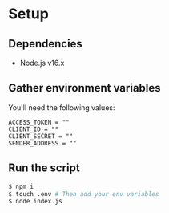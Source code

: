 # Setup

## Dependencies

- Node.js v16.x

## Gather environment variables

You'll need the following values:

```text
ACCESS_TOKEN = ""
CLIENT_ID = ""
CLIENT_SECRET = ""
SENDER_ADDRESS = ""
```

## Run the script

```bash
$ npm i
$ touch .env # Then add your env variables
$ node index.js
```
